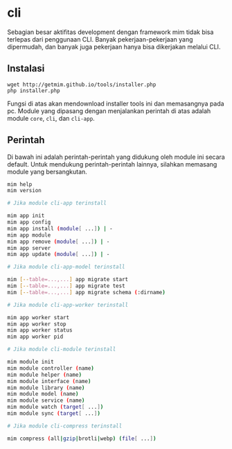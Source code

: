 cli
===

Sebagian besar aktifitas development dengan framework mim tidak bisa terlepas dari
penggunaan CLI. Banyak pekerjaan-pekerjaan yang dipermudah, dan banyak juga pekerjaan
hanya bisa dikerjakan melalui CLI.

## Instalasi

```
wget http://getmim.github.io/tools/installer.php
php installer.php
```

Fungsi di atas akan mendownload installer tools ini dan memasangnya pada pc. Module
yang dipasang dengan menjalankan perintah di atas adalah module `core`, `cli`, dan
`cli-app`.

## Perintah

Di bawah ini adalah perintah-perintah yang didukung oleh module ini secara default.
Untuk mendukung perintah-perintah lainnya, silahkan memasang module yang bersangkutan.

```bash
mim help
mim version

# Jika module cli-app terinstall

mim app init
mim app config
mim app install (module[ ...]) | -
mim app module
mim app remove (module[ ...]) | -
mim app server
mim app update (module[ ...]) | -

# Jika module cli-app-model terinstall

mim [--table=...,...] app migrate start
mim [--table=...,...] app migrate test
mim [--table=...,...] app migrate schema (:dirname)

# Jika module cli-app-worker terinstall

mim app worker start
mim app worker stop
mim app worker status
mim app worker pid

# Jika module cli-module terinstall

mim module init
mim module controller (name)
mim module helper (name)
mim module interface (name)
mim module library (name)
mim module model (name)
mim module service (name)
mim module watch (target[ ...])
mim module sync (target[ ...])

# Jika module cli-compress terinstall

mim compress (all|gzip|brotli|webp) (file[ ...])
```